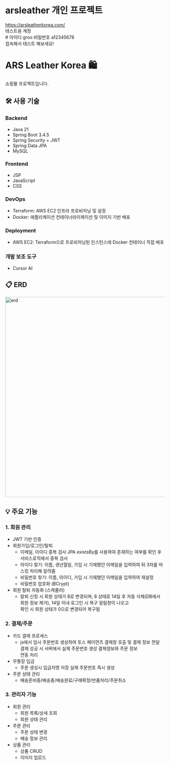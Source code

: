 # arsleather 개인 프로젝트

https://arsleatherkorea.com/
<br>테스트용 계정 
<br> # 아이디 groo 비밀번호 a12345678
<br>접속해서 테스트 해보세요!
# ARS Leather Korea 🛍️

쇼핑몰 프로젝트입니다.

## 🛠 사용 기술

### Backend
- Java 21
- Spring Boot 3.4.5
- Spring Security + JWT
- Spring Data JPA
- MySQL

### Frontend
- JSP
- JavaScript
- CSS

### DevOps
- Terraform: AWS EC2 인프라 프로비저닝 및 설정
- Docker: 애플리케이션 컨테이너라이제이션 및 이미지 기반 배포

### Deployment
- AWS EC2: Terraform으로 프로비저닝된 인스턴스에 Docker 컨테이너 직접 배포

### 개발 보조 도구
- Cursor AI

## 📋 ERD

<img width="1069" height="630" alt="erd" src="https://github.com/user-attachments/assets/3fe34455-3872-4612-b8f5-f010e23836ed" />

## 💡 주요 기능

### 1. 회원 관리
- JWT 기반 인증
- 회원가입/로그인/탈퇴
  - 이메일, 아이디 중복 검사 JPA existsBy를 사용하여 존재하는 여부를 확인 후 서비스로직에서 중복 검사
  - 아이디 찾기: 이름, 생년월일, 가입 시 기재했던 이메일을 입력하여 뒤 3자를 마스킹 처리해 알려줌
  - 비밀번호 찾기: 이름, 아이디, 가입 시 기재했던 이메일을 입력하여 재설정
  - 비밀번호 암호화 (BCrypt)
- 회원 탈퇴 자동화 (스케줄러)
  - 탈퇴 신청 시 회원 상태가 8로 변경되며, 8 상태로 14일 후 자동 삭제(DB에서 회원 정보 제거), 14일 이내 로그인 시 복구 알림창이 나오고 <br>확인 시 회원 상태가 0으로 변경되어 복구됨

### 2. 결제/주문
- 카드 결제 프로세스 
  - js에서 임시 주문번호 생성하여 토스 페이먼츠 결제창 호출 및 결제 정보 전달 결제 성공 시 서버에서 실제 주문번호 생성 결제정보와 주문 정보 <br>연동 처리
- 무통장 입금
  - 주문 생성시 입금자명 저장 실제 주문번호 즉시 생성
- 주문 상태 관리
  - 배송준비중/배송중/배송완료/구매확정/반품처리/주문취소

### 3. 관리자 기능
- 회원 관리
  - 회원 목록/상세 조회
  - 회원 상태 관리
- 주문 관리
  - 주문 상태 변경
  - 배송 정보 관리
- 상품 관리
  - 상품 CRUD
  - 이미지 업로드
